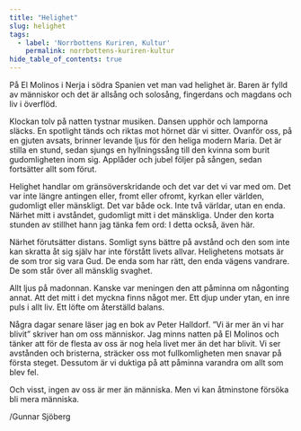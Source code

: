 ```yaml
---
title: "Helighet"
slug: helighet
tags:
  - label: 'Norrbottens Kuriren, Kultur'
    permalink: norrbottens-kuriren-kultur
hide_table_of_contents: true
---
```

På El Molinos i Nerja i södra Spanien vet man vad helighet är. Baren är fylld av människor och det är allsång och solosång, fingerdans och magdans och liv i överflöd.

<!--truncate-->

Klockan tolv på natten tystnar musiken. Dansen upphör och lamporna släcks. En spotlight tänds och riktas mot hörnet där vi sitter. Ovanför oss, på en gjuten avsats, brinner levande ljus för den heliga modern Maria. Det är stilla en stund, sedan sjungs en hyllningssång till den kvinna som burit gudomligheten inom sig. Applåder och jubel följer på sången, sedan fortsätter allt som förut.

Helighet handlar om gränsöverskridande och det var det vi var med om. Det var inte längre antingen eller, fromt eller ofromt, kyrkan eller världen, gudomligt eller mänskligt. Det var både ock. Inte två världar, utan en enda. Närhet mitt i avståndet, gudomligt mitt i det mänskliga. Under den korta stunden av stillhet hann jag tänka fem ord: I detta också, även här.

Närhet förutsätter distans. Somligt syns bättre på avstånd och den som inte kan skratta åt sig själv har inte förstått livets allvar. Helighetens motsats är de som tror sig vara Gud. De enda som har rätt, den enda vägens vandrare. De som står över all mänsklig svaghet.

Allt ljus på madonnan. Kanske var meningen den att påminna om någonting annat. Att det mitt i det myckna finns något mer. Ett djup under ytan, en inre puls i allt liv. Ett löfte om återställd balans.

Några dagar senare läser jag en bok av Peter Halldorf. ”Vi är mer än vi har blivit” skriver han om oss människor. Jag minns natten på El Molinos och tänker att för de flesta av oss är nog hela livet mer än det har blivit. Vi ser avstånden och bristerna, sträcker oss mot fullkomligheten men snavar på första steget. Dessutom är vi duktiga på att påminna varandra om allt som blev fel. 

Och visst, ingen av oss är mer än människa. Men vi kan åtminstone försöka bli mera människa.

/Gunnar Sjöberg
